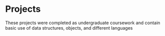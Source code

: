 # Projects
These projects were completed as undergraduate coursework and contain basic use of data structures, objects, and different languages
